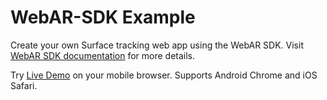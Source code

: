 # WebAR-SDK Example

Create your own Surface tracking web app using the WebAR SDK. Visit <a href="https://support.blippar.com/hc/en-us/categories/4407844755347-Blippar-WebAR-SDK-Documentation-" target="_blank">WebAR SDK documentation</a> for more details.

Try [Live Demo](https://webar-sdk.blippar.com/v1.0.5-beta/example/index.html "WebAR-sdk Example Live Demo") on your mobile browser. Supports Android Chrome and iOS Safari.
